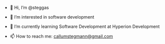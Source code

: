 - 👋 Hi, I’m @steggas
- 👀 I’m interested in software development 
- 🌱 I’m currently learning Software Development at Hyperion Development

- 📫 How to reach me: callumstegmann@gmail.com

